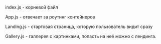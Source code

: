 index.js - корневой файл

App.js - отвечает за роутинг контейнеров

Landing.js - стартовая страница, которую пользователь видит сразу

Gallery.js - галлерея с картинками, попасть на неё можно с лендинга.
